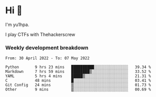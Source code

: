 # Hi 👋

I'm yu1hpa.

I play CTFs with Thehackerscrew

### Weekly development breakdown

<!--START_SECTION:waka-->

```text
From: 30 April 2022 - To: 07 May 2022

Python       9 hrs 23 mins   ██████████░░░░░░░░░░░░░░░   39.34 %
Markdown     7 hrs 59 mins   ████████▒░░░░░░░░░░░░░░░░   33.52 %
YAML         5 hrs 4 mins    █████▒░░░░░░░░░░░░░░░░░░░   21.31 %
C            48 mins         █░░░░░░░░░░░░░░░░░░░░░░░░   03.41 %
Git Config   24 mins         ▒░░░░░░░░░░░░░░░░░░░░░░░░   01.73 %
Other        9 mins          ▒░░░░░░░░░░░░░░░░░░░░░░░░   00.69 %
```

<!--END_SECTION:waka-->

